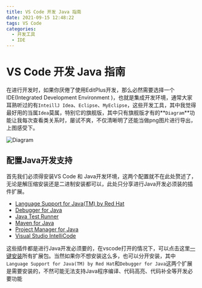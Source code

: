 ```yaml
---
title: VS Code 开发 Java 指南
date: 2021-09-15 12:48:22
tags: VS Code
categories:
  - 开发工具
  - IDE
---
```


# VS Code 开发 Java 指南

  在进行开发时，如果你厌倦了使用EditPlus开发，那么必然需要选择一个IDE(Integrated Development Environment )，也就是集成开发环境，通常大家耳熟听过的有`InteillJ Idea`、`Eclipse`、`MyEclipse`，这些开发工具，其中我觉得最好用的当属`Idea`莫属，特别它的旗舰版，其中只有旗舰版才有的**`Diagram`**功能让我每次查看类关系时，屡试不爽，不仅清晰明了还能当做png图片进行导出，上图感受下。

![Diagram](http://images.marcus659.com/typora/idea-digram01.gif)

## 配置Java开发支持

首先我们必须得安装VS Code 和 Java开发环境，这两个配置就不在此处赘述了，无论是解压缩安装还是二进制安装都可以，此处只分享进行Java开发必须装的插件扩展。

- [Language Support for Java(TM) by Red Hat](https://marketplace.visualstudio.com/items?itemName=redhat.java)
- [Debugger for Java](https://marketplace.visualstudio.com/items?itemName=vscjava.vscode-java-debug)
- [Java Test Runner](https://marketplace.visualstudio.com/items?itemName=vscjava.vscode-java-test)
- [Maven for Java](https://marketplace.visualstudio.com/items?itemName=vscjava.vscode-maven)
- [Project Manager for Java](https://marketplace.visualstudio.com/items?itemName=vscjava.vscode-java-dependency)
- [Visual Studio IntelliCode](https://marketplace.visualstudio.com/items?itemName=VisualStudioExptTeam.vscodeintellicode)

这些插件都是进行Java开发必须要的，在vscode打开的情况下，可以点击这里[一键安装](vscode:extension/vscjava.vscode-java-pack)所有扩展包。当然如果你不想安装这么多，也可以分开安装，其中`Language Support for Java(TM) by Red Hat`和`Debugger for Java`这两个扩展是需要安装的，不然可能无法支持Java程序编译、代码高亮、代码补全等开发必要功能